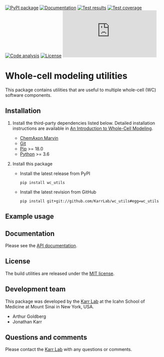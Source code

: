 [![PyPI package](https://img.shields.io/pypi/v/wc_utils.svg)](https://pypi.python.org/pypi/wc_utils)
[![Documentation](https://readthedocs.org/projects/wc-utils/badge/?version=latest)](http://docs.karrlab.org/wc_utils)
[![Test results](https://circleci.com/gh/KarrLab/wc_utils.svg?style=shield)](https://circleci.com/gh/KarrLab/wc_utils)
[![Test coverage](https://coveralls.io/repos/github/KarrLab/wc_utils/badge.svg)](https://coveralls.io/github/KarrLab/wc_utils)
[![Code analysis](https://api.codeclimate.com/v1/badges/8139298cdbc1e32dcde4/maintainability)](https://codeclimate.com/github/KarrLab/wc_utils)
[![License](https://img.shields.io/github/license/KarrLab/wc_utils.svg)](LICENSE)
![Analytics](https://ga-beacon.appspot.com/UA-86759801-1/wc_utils/README.md?pixel)

# Whole-cell modeling utilities

This package contains utilities that are useful to multiple whole-cell (WC) software components.

## Installation

1. Install the third-party dependencies listed below. Detailed installation instructions are available in [An Introduction to Whole-Cell Modeling](http://docs.karrlab.org/intro_to_wc_modeling/master/0.0.1/installation.html).
        
    * [ChemAxon Marvin](https://chemaxon.com/products/marvin)
    * [Git](https://git-scm.com/)
    * [Pip](https://pip.pypa.io) >= 18.0
    * [Python](https://www.python.org) >= 3.6

2. Install this package 

    * Install the latest release from PyPI
      ```
      pip install wc_utils
      ```

    * Install the latest revision from GitHub
      ```
      pip install git+git://github.com/KarrLab/wc_utils#egg=wc_utils
      ```

## Example usage

## Documentation
Please see the [API documentation](http://docs.karrlab.org/wc_utils).

## License
The build utilities are released under the [MIT license](LICENSE).

## Development team
This package was developed by the [Karr Lab](http://www.karrlab.org) at the Icahn School of Medicine at Mount Sinai in New York, USA.
* Arthur Goldberg
* Jonathan Karr

## Questions and comments
Please contact the [Karr Lab](http://www.karrlab.org) with any questions or comments.
